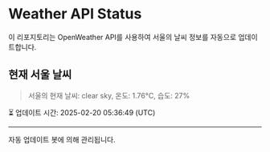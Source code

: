 
# Weather API Status

이 리포지토리는 OpenWeather API를 사용하여 서울의 날씨 정보를 자동으로 업데이트합니다.

## 현재 서울 날씨
> 서울의 현재 날씨: clear sky, 온도: 1.76°C, 습도: 27%

⏳ 업데이트 시간: 2025-02-20 05:36:49 (UTC)

---
자동 업데이트 봇에 의해 관리됩니다.
